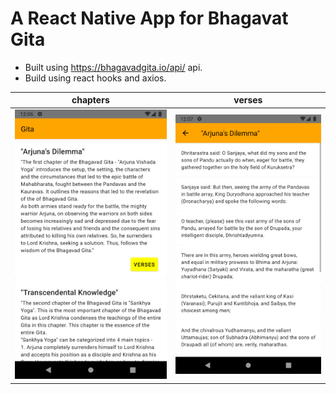 # A React Native App for Bhagavat Gita

* Built using https://bhagavadgita.io/api/ api.
* Build using react hooks and axios.


| chapters | verses |
|---|---|
| ![Chapters](./screenshots/chapters.png)  | ![Verses](./screenshots/verses.png) |
